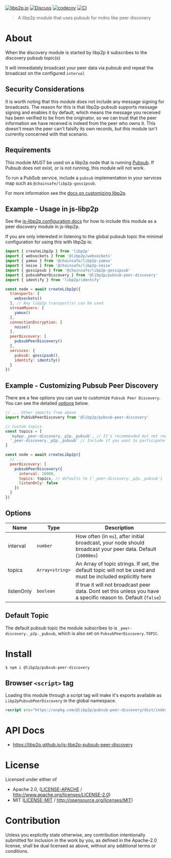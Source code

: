 [![libp2p.io](https://img.shields.io/badge/project-libp2p-yellow.svg?style=flat-square)](http://libp2p.io/)
[![Discuss](https://img.shields.io/discourse/https/discuss.libp2p.io/posts.svg?style=flat-square)](https://discuss.libp2p.io)
[![codecov](https://img.shields.io/codecov/c/github/libp2p/js-libp2p-pubsub-peer-discovery.svg?style=flat-square)](https://codecov.io/gh/libp2p/js-libp2p-pubsub-peer-discovery)
[![CI](https://img.shields.io/github/actions/workflow/status/libp2p/js-libp2p-pubsub-peer-discovery/js-test-and-release.yml?branch=main\&style=flat-square)](https://github.com/libp2p/js-libp2p-pubsub-peer-discovery/actions/workflows/js-test-and-release.yml?query=branch%3Amain)

> A libp2p module that uses pubsub for mdns like peer discovery

# About

When the discovery module is started by libp2p it subscribes to the discovery pubsub topic(s)

It will immediately broadcast your peer data via pubsub and repeat the broadcast on the configured `interval`

## Security Considerations

It is worth noting that this module does not include any message signing for broadcasts. The reason for this is that libp2p-pubsub supports message signing and enables it by default, which means the message you received has been verified to be from the originator, so we can trust that the peer information we have received is indeed from the peer who owns it. This doesn't mean the peer can't falsify its own records, but this module isn't currently concerned with that scenario.

## Requirements

This module *MUST* be used on a libp2p node that is running [Pubsub](https://github.com/libp2p/js-libp2p-pubsub). If Pubsub does not exist, or is not running, this module will not work.

To run a PubSub service, include a `pubsub` implementation in your services map such as `@chainsafe/libp2p-gossipsub`.

For more information see the [docs on customizing libp2p](https://github.com/libp2p/js-libp2p/blob/main/doc/CONFIGURATION.md#customizing-libp2p).

## Example - Usage in js-libp2p

See the [js-libp2p configuration docs](https://github.com/libp2p/js-libp2p/blob/main/doc/CONFIGURATION.md#customizing-peer-discovery) for how to include this module as a peer discovery module in js-libp2p.

If you are only interested in listening to the global pubsub topic the minimal configuration for using this with libp2p is:

```js
import { createLibp2p } from 'libp2p'
import { websockets } from '@libp2p/websockets'
import { yamux } from '@chainsafe/libp2p-yamux'
import { noise } from '@chainsafe/libp2p-noise'
import { gossipsub } from '@chainsafe/libp2p-gossipsub'
import { pubsubPeerDiscovery } from '@libp2p/pubsub-peer-discovery'
import { identify } from 'libp2p/identify'

const node = await createLibp2p({
  transports: [
    websockets()
  ], // Any libp2p transport(s) can be used
  streamMuxers: [
    yamux()
  ],
  connectionEncryption: [
    noise()
  ],
  peerDiscovery: [
    pubsubPeerDiscovery()
  ],
  services: {
    pubsub: gossipsub(),
    identify: identify()
  }
})
```

## Example - Customizing Pubsub Peer Discovery

There are a few options you can use to customize `Pubsub Peer Discovery`. You can see the detailed [options](#options) below.

```js
// ... Other imports from above
import PubSubPeerDiscovery from '@libp2p/pubsub-peer-discovery'

// Custom topics
const topics = [
  `myApp._peer-discovery._p2p._pubsub`, // It's recommended but not required to extend the global space
  '_peer-discovery._p2p._pubsub' // Include if you want to participate in the global space
]

const node = await createLibp2p({
  // ...
  peerDiscovery: [
    pubsubPeerDiscovery({
      interval: 10000,
      topics: topics, // defaults to ['_peer-discovery._p2p._pubsub']
      listenOnly: false
    })
  ]
})
```

## Options

| Name       | Type            | Description                                                                                                    |
| ---------- | --------------- | -------------------------------------------------------------------------------------------------------------- |
| interval   | `number`        | How often (in `ms`), after initial broadcast, your node should broadcast your peer data. Default (`10000ms`)   |
| topics     | `Array<string>` | An Array of topic strings. If set, the default topic will not be used and must be included explicitly here     |
| listenOnly | `boolean`       | If true it will not broadcast peer data. Dont set this unless you have a specific reason to. Default (`false`) |

## Default Topic

The default pubsub topic the module subscribes to is `_peer-discovery._p2p._pubsub`, which is also set on `PubsubPeerDiscovery.TOPIC`.

# Install

```console
$ npm i @libp2p/pubsub-peer-discovery
```

## Browser `<script>` tag

Loading this module through a script tag will make it's exports available as `Libp2pPubsubPeerDiscovery` in the global namespace.

```html
<script src="https://unpkg.com/@libp2p/pubsub-peer-discovery/dist/index.min.js"></script>
```

# API Docs

- <https://libp2p.github.io/js-libp2p-pubsub-peer-discovery>

# License

Licensed under either of

- Apache 2.0, ([LICENSE-APACHE](LICENSE-APACHE) / <http://www.apache.org/licenses/LICENSE-2.0>)
- MIT ([LICENSE-MIT](LICENSE-MIT) / <http://opensource.org/licenses/MIT>)

# Contribution

Unless you explicitly state otherwise, any contribution intentionally submitted for inclusion in the work by you, as defined in the Apache-2.0 license, shall be dual licensed as above, without any additional terms or conditions.
